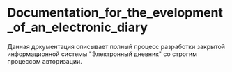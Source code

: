 # Documentation_for_the_evelopment_of_an_electronic_diary

Данная дркументация описывает полный процесс разработки закрытой информационной системы "Электронный дневник" со строгим процессом авторизации.
